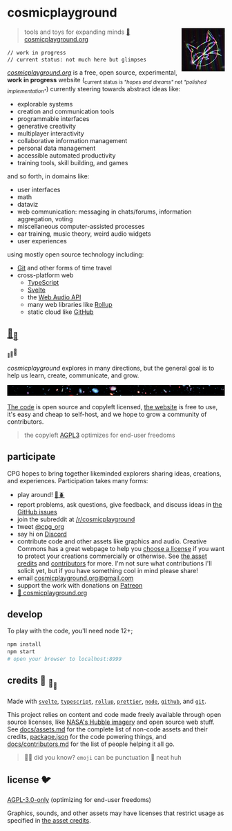 # cosmicplayground

[<img src="static/assets/characters/cosmic-kitty.jpg" align="right" width="100">](https://cosmicplayground.org)

> tools and toys for expanding minds
> [:milky_way: cosmicplayground.org](https://cosmicplayground.org)

```svelte
// work in progress
// current status: not much here but glimpses
```

_[cosmicplayground.org](https://cosmicplayground.org)_
is a free, open source, experimental,
**work in progress** website
(<sub>current status is _"hopes and dreams"_
not _"polished implementation"_</sub>)
currently steering towards abstract ideas like:

- explorable systems
- creation and communication tools
- programmable interfaces
- generative creativity
- multiplayer interactivity
- collaborative information management
- personal data management
- accessible automated productivity
- training tools, skill building, and games

and so forth,
in domains like:

- user interfaces
- math
- dataviz
- web communication: messaging in chats/forums, information aggregation, voting
- miscellaneous computer-assisted processes
- ear training, music theory, weird audio widgets
- user experiences

using mostly open source technology including:

- [Git](https://git-scm.com) and other forms of time travel
- cross-platform web
  - [TypeScript](https://www.typescriptlang.org)
  - [Svelte](https://svelte.dev)
  - the [Web Audio API](https://developer.mozilla.org/en-US/docs/Web/API/Web_Audio_API)
  - many web libraries like [Rollup](https://rollupjs.org)
  - static cloud like [GitHub](https://github.com)

## [🐢](https://github.com/mozilla/source-map)<sub>[🐢](https://github.com/lukeed/kleur)</sub>

<sub><sub>🐢</sub></sub><sub>🐢</sub>🐢

_cosmicplayground_ explores in many directions,
but the general goal
is to help us learn, create, communicate, and grow.

![galaxies](static/assets/space/galaxies-banner.jpg)

[The code](https://github.com/ryanatkn/cosmicplayground)
is open source and copyleft licensed,
[the website](https://cosmicplayground.org) is free to use,
it's easy and cheap to self-host,
and we hope to grow a community of contributors.

> the copyleft [AGPL3](#license) optimizes for end-user freedoms

## participate

CPG hopes to bring together likeminded explorers
sharing ideas, creations, and experiences. Participation takes many forms:

- play around! [:octopus::beetle:](https://cosmicplayground.org)
- report problems, ask questions, give feedback, and discuss ideas in
  [the GitHub issues](https://github.com/ryanatkn/cosmicplayground/issues)
- join the subreddit at [/r/cosmicplayground](https://reddit.com/r/cosmicplayground)
- tweet [@cpg_org](https://twitter.com/cpg_org)
- say hi on [Discord](https://discord.gg/57XP5Pv)
- contribute code and other assets like graphics and audio.
  Creative Commons has a great webpage to help you
  [choose a license](https://creativecommons.org/choose/)
  if you want to protect your creations commercially or otherwise.
  See [the asset credits](docs/assets.md) and
  [contributors](docs/contributors.md) for more.
  I'm not sure what contributions I'll solicit yet,
  but if you have something cool in mind please share!
- email [cosmicplayground.org@gmail.com](mailto:cosmicplayground.org@gmail.com)
- support the work with donations on [Patreon](https://patreon.com/ryanatkn)
- [:milky_way: cosmicplayground.org](https://cosmicplayground.org)

## develop

To play with the code, you'll need node 12+;

```bash
npm install
npm start
# open your browser to localhost:8999
```

## credits :turtle: <sub>:turtle:</sub><sub><sub>:turtle:</sub></sub>

Made with [`svelte`](https://github.com/sveltejs/svelte),
[`typescript`](https://github.com/microsoft/TypeScript),
[`rollup`](https://github.com/rollup/rollup),
[`prettier`](https://github.com/prettier/prettier),
[`node`](https://nodejs.org),
[`github`](https://github.com), and [`git`](https://git-scm.com/).

This project relies on content and code made freely available
through open source licenses, like
[NASA's Hubble imagery](https://www.spacetelescope.org)
and open source web stuff.
See [docs/assets.md](docs/assets.md) for
the complete list of non-code assets and their credits,
[package.json](package.json) for the code powering things,
and [docs/contributors.md](docs/contributors.md)
for the list of people helping it all go.

> :rainbow::sparkles: did you know? `emoji` can be punctuation :snail: neat huh

## license :bird:

[AGPL-3.0-only](license) (optimizing for end-user freedoms)

Graphics, sounds, and other assets may have licenses that restrict usage
as specified in [the asset credits](docs/assets.md).
